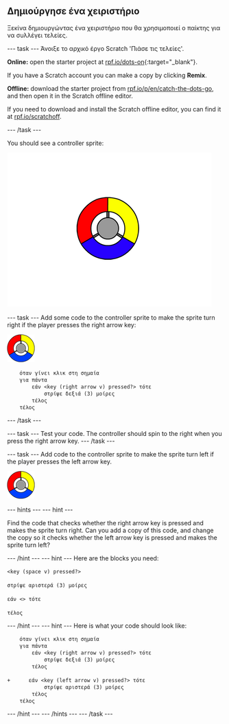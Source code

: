 ## Δημιούργησε ένα χειριστήριο

Ξεκίνα δημιουργώντας ένα χειριστήριο που θα χρησιμοποιεί ο παίκτης για να συλλέγει τελείες.

\--- task \--- Άνοιξε το αρχικό έργο Scratch 'Πιάσε τις τελείες'.

**Online:** open the starter project at [rpf.io/dots-on](http://rpf.io/dots-on){:target="_blank"}.

If you have a Scratch account you can make a copy by clicking **Remix**.

**Offline:** download the starter project from [rpf.io/p/en/catch-the-dots-go](http://rpf.io/p/en/catch-the-dots-go), and then open it in the Scratch offline editor.

If you need to download and install the Scratch offline editor, you can find it at [rpf.io/scratchoff](http://rpf.io/scratchoff).

\--- /task \---

You should see a controller sprite:

![screenshot](images/dots-controller.png)

\--- task \--- Add some code to the controller sprite to make the sprite turn right if the player presses the right arrow key:

![Controller sprite](images/controller-sprite.png)

```blocks3
    όταν γίνει κλικ στη σημαία
    για πάντα
        εάν <key (right arrow v) pressed?> τότε
            στρίψε δεξιά (3) μοίρες
        τέλος
    τέλος
```

\--- /task \---

\--- task \--- Test your code. The controller should spin to the right when you press the right arrow key. \--- /task \---

\--- task \--- Add code to the controller sprite to make the sprite turn left if the player presses the left arrow key.

![Controller sprite](images/controller-sprite.png)

\--- hints \--- \--- hint \---

Find the code that checks whether the right arrow key is pressed and makes the sprite turn right. Can you add a copy of this code, and change the copy so it checks whether the left arrow key is pressed and makes the sprite turn left?

\--- /hint \--- \--- hint \--- Here are the blocks you need:

```blocks3
<key (space v) pressed?>

στρίψε αριστερά (3) μοίρες

εάν <> τότε

τέλος
```

\--- /hint \--- \--- hint \--- Here is what your code should look like:

```blocks3
    όταν γίνει κλικ στη σημαία
    για πάντα
        εάν <key (right arrow v) pressed?> τότε
            στρίψε δεξιά (3) μοίρες
        τέλος

+      εάν <key (left arrow v) pressed?> τότε
            στρίψε αριστερά (3) μοίρες
        τέλος
    τέλος
```

\--- /hint \--- \--- /hints \--- \--- /task \---
